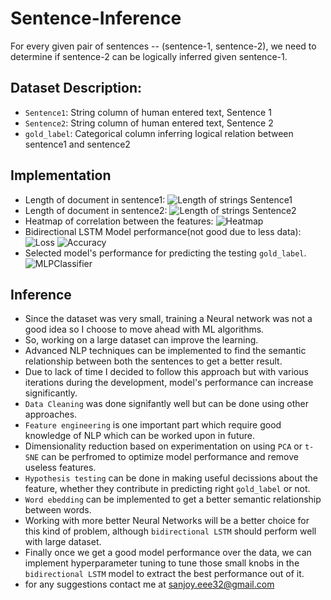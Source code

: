 # Sentence-Inference
For every given pair of sentences -- (sentence-1, sentence-2), we need to determine if sentence-2 can be logically inferred given sentence-1.

## Dataset Description:
* `Sentence1`: String column of human entered text, Sentence 1
* `Sentence2`: String column of human entered text, Sentence 2
* `gold_label`: Categorical column inferring logical relation between sentence1 and sentence2

## Implementation 
* Length of document in sentence1: 
![Length of strings Sentence1](https://github.com/paras009/Sentence-Inference/blob/master/images/length_of_doc_s1.png)
* Length of document in sentence2: 
![Length of strings Sentence2](https://github.com/paras009/Sentence-Inference/blob/master/images/length_of_doc_s2.png)
* Heatmap of correlation between the features: 
![Heatmap](https://github.com/paras009/Sentence-Inference/blob/master/images/correlation_heatmap.png)
* Bidirectional LSTM Model performance(not good due to less data): 
![Loss](https://github.com/paras009/Sentence-Inference/blob/master/images/bidirectional_LSTM_model_performance_loss.png)
![Accuracy](https://github.com/paras009/Sentence-Inference/blob/master/images/bidirectional_LSTM_model_performance_accuracy.png)
* Selected model's performance for predicting the testing `gold_label`.
![MLPClassifier](https://github.com/paras009/Sentence-Inference/blob/master/images/MLPClassifier.PNG)

## Inference
* Since the dataset was very small, training a Neural network was not a good idea so I choose to move ahead with ML algorithms. 
* So, working on a large dataset can improve the learning.
* Advanced NLP techniques can be implemented to find the semantic relationship between both the sentences to get a better result.
* Due to lack of time I decided to follow this approach but with various iterations during the development, model's performance can increase significantly.
* `Data Cleaning` was done signifantly well but can be done using other approaches.
* `Feature engineering` is one important part which require good knowledge of NLP which can be worked upon in future.
* Dimensionality reduction based on experimentation on using `PCA` or `t-SNE` can be perfromed to optimize model performance and remove useless features.
* `Hypothesis testing` can be done in making useful decissions about the feature, whether they contribute in predicting right `gold_label` or not.
* `Word ebedding` can be implemented to get a better semantic relationship between words.
* Working with more better Neural Networks will be a better choice for this kind of problem, although `bidirectional LSTM` should perform well with large dataset.
* Finally once we get a good model performance over the data, we can implement hyperparameter tuning to tune those small knobs in the `bidirectional LSTM` model to extract the best performance out of it.
* for any suggestions contact me at [sanjoy.eee32@gmail.com](sanjoy.eee32@gmail.com)
